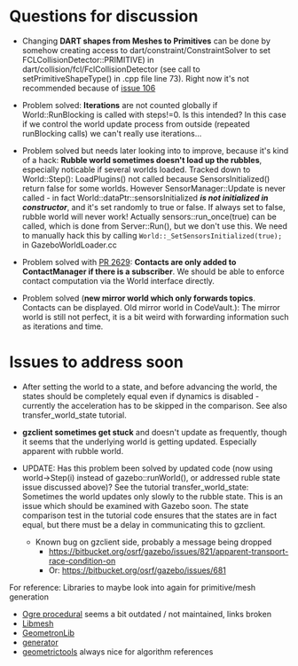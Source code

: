 # Questions for discussion

- Changing **DART shapes from Meshes to Primitives** can be done by somehow creating access to
  dart/constraint/ConstraintSolver to set FCLCollisionDetector::PRIMITIVE) in dart/collision/fcl/FclCollisionDetector
  (see call to setPrimitiveShapeType() in .cpp file line 73). Right now it's not recommended because of
  [issue 106](https://github.com/flexible-collision-library/fcl/issues/106)

- Problem solved: **Iterations** are not counted globally if World::RunBlocking is called with steps!=0. Is this intended?
  In this case if we control the world update process from outside (repeated runBlocking calls) we can't really use
  iterations...

- Problem solved but needs later looking into to improve, because it's kind of a hack:
  **Rubble world sometimes doesn't load up the rubbles**, especially noticable if several worlds loaded. Tracked down to 
  World::Step():  LoadPlugins() not called because SensorsInitialized() return false for some worlds.
  However SensorManager::Update is never called - in fact World::dataPtr::sensorsInitialized ***is not initialized in constructor***,
  and it's set randomly to true or false. If always set to false, rubble world will never work!
  Actually sensors::run_once(true) can be called, which is done from Server::Run(), but we don't use this.
  We need to manually hack this by calling ``World::_SetSensorsInitialized(true);`` in GazeboWorldLoader.cc

- Problem solved with [PR 2629](https://bitbucket.org/osrf/gazebo/pull-requests/2629/possibility-to-enforce-contact-addition-in/diff):
  **Contacts are only added to ContactManager if there is a subscriber**. We should be able to enforce contact computation
  via the World interface directly.

- Problem solved (**new mirror world which only forwards topics**. Contacts can be displayed. Old mirror world in CodeVault.):
  The mirror world is still not perfect, it is a bit weird with forwarding information such as iterations and time.

# Issues to address soon

- After setting the world to a state, and before advancing the world, the states should be completely equal even if dynamics is
  disabled - currently the acceleration has to be skipped in the comparison. See also transfer_world_state tutorial.

- **gzclient sometimes get stuck** and doesn't update as frequently, though it seems that the underlying world is getting updated.
  Especially apparent with rubble world.

- UPDATE: Has this problem been solved by updated code (now using world->Step(i) instead of gazebo::runWorld(), or addressed
                                                        ruble state issue discussed above)?
  See the tutorial transfer_world_state: Sometimes the world updates only slowly to the rubble state. This is an issue which should
  be examined with Gazebo soon. The state comparison test in the tutorial code ensures that the states are in fact
  equal, but there must be a delay in communicating this to gzclient.
    - Known bug on gzclient side, probably a message being dropped
        - https://bitbucket.org/osrf/gazebo/issues/821/apparent-transport-race-condition-on
        - Or: https://bitbucket.org/osrf/gazebo/issues/681








For reference: Libraries to maybe look into again for primitive/mesh generation

- [Ogre procedural](https://bitbucket.org/transporter/ogre-procedural) seems a bit outdated / not maintained, links broken
- [Libmesh](http://libmesh.github.io/doxygen/index.html)
- [GeometronLib](https://github.com/LukasBanana/GeometronLib)
- [generator](https://github.com/ilmola/generator)
- [geometrictools](www.geometrictools.com) always nice for algorithm references
